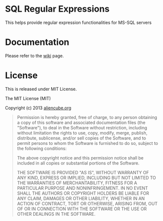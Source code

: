 # SQL Regular Expressions #

This helps provide regular expression functionalities for MS-SQL servers


# Documentation #
Please refer to the [wiki](https://github.com/aliencube/SQL-Regular-Expressions/wiki) page.


# License #

This is released under MIT License.

The MIT License (MIT)

Copyright (c) 2013 [aliencube.org](http://aliencube.org)

> Permission is hereby granted, free of charge, to any person obtaining a copy of this software and associated documentation files (the "Software"), to deal in the Software without restriction, including without limitation the rights to use, copy, modify, merge, publish, distribute, sublicense, and/or sell copies of the Software, and to permit persons to whom the Software is furnished to do so, subject to the following conditions:
> 
> The above copyright notice and this permission notice shall be included in all copies or substantial portions of the Software.
> 
> THE SOFTWARE IS PROVIDED "AS IS", WITHOUT WARRANTY OF ANY KIND, EXPRESS OR IMPLIED, INCLUDING BUT NOT LIMITED TO THE WARRANTIES OF MERCHANTABILITY, FITNESS FOR A PARTICULAR PURPOSE AND NONINFRINGEMENT. IN NO EVENT SHALL THE AUTHORS OR COPYRIGHT HOLDERS BE LIABLE FOR ANY CLAIM, DAMAGES OR OTHER LIABILITY, WHETHER IN AN ACTION OF CONTRACT, TORT OR OTHERWISE, ARISING FROM, OUT OF OR IN CONNECTION WITH THE SOFTWARE OR THE USE OR OTHER DEALINGS IN THE SOFTWARE.